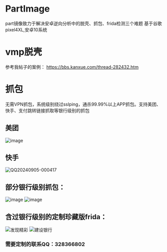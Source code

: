 # PartImage
part镜像致力于解决安卓逆向分析中的脱壳、抓包、frida检测三个难题
基于谷歌pixel4XL,安卓10系统

# vmp脱壳
参考我帖子的案例：
https://bbs.kanxue.com/thread-282432.htm

# 抓包
无需VPN抓包，系统级别绕过sslping，通杀99.99%以上APP抓包。支持美团、快手、支付跳转链接抓取等银行级别的抓包
## 美团
![image](https://github.com/user-attachments/assets/24a838e1-a4b4-47c2-b756-24dd3387d767)



## 快手
![QQ20240905-000417](https://github.com/user-attachments/assets/2cdea014-819e-4d8c-9f21-84bf812a77dc)


## 部分银行级别抓包：
![image](https://github.com/user-attachments/assets/f6d75f0e-ac40-4301-8e20-24afc8cf15be)
![image](https://github.com/user-attachments/assets/7982e186-1e1a-4a82-83a0-3d2ba0e5c696)



## 含过银行级别的定制珍藏版frida：
![发现精彩](https://github.com/user-attachments/assets/5bb56b49-2188-462d-80f1-20c1075c0e3d)
![建设银行](https://github.com/user-attachments/assets/3863e653-05f8-4ac9-b2eb-abed90c9e466)


### 需要定制的联系QQ：328366802
